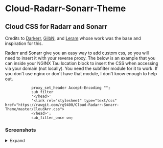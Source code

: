 # Cloud-Radarr-Sonarr-Theme
<h2>Cloud CSS for Radarr and Sonarr</h2>
Credits to <a href="https://github.com/iFelix18/Darkerrr">Darkerr</a>, <a href="https://github.com/gilbN">GilbN</a>, and <a href="https://github.com/leram84">Leram</a> whose work was the base and inspiration for this. 

Radarr and Sonarr give you an easy way to add custom css, so you will need to insert it with your reverse proxy. The below is an example that you can inside your NGINX Tau location block to insert the CSS when accessing via your domain (not locally). You need the subfilter module for it to work. If you don't use nginx or don't have that module, I don't know enough to help out.

```nginx		
			proxy_set_header Accept-Encoding "";
			sub_filter
			'</head>'
			'<link rel="stylesheet" type="text/css" href="https://rawgit.com/rg9400/Cloud-Radarr-Sonarr-Theme/master/CloudArr.css">
			</head>';
			sub_filter_once on;
 ```
 ### Screenshots
<details><summary>Expand</summary>
<p>

<img src="https://cdn.rawgit.com/rg9400/Cloud-Radarr-Sonarr-Theme/master/Screenshots/CloudArrSS7.png"></img>
<img src="https://cdn.rawgit.com/rg9400/Cloud-Radarr-Sonarr-Theme/master/Screenshots/CloudArrSS1.png"></img>
<img src="https://cdn.rawgit.com/rg9400/Cloud-Radarr-Sonarr-Theme/master/Screenshots/CloudArrSS2.png"></img>
<img src="https://cdn.rawgit.com/rg9400/Cloud-Radarr-Sonarr-Theme/master/Screenshots/CloudArrSS3.png"></img>
<img src="https://cdn.rawgit.com/rg9400/Cloud-Radarr-Sonarr-Theme/master/Screenshots/CloudArrSS4.png"></img>
<img src="https://cdn.rawgit.com/rg9400/Cloud-Radarr-Sonarr-Theme/master/Screenshots/CloudArrSS5.png"></img>
<img src="https://cdn.rawgit.com/rg9400/Cloud-Radarr-Sonarr-Theme/master/Screenshots/CloudArrSS6.png"></img>

</p>
</details>
